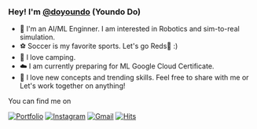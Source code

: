 ### Hey! I'm [@doyoundo](https://doyoundo.github.io/) (Youndo Do) 

- 🤖 I'm an AI/ML Enginner. I am interested in Robotics and sim-to-real simulation. 
- ⚽ Soccer is my favorite sports. Let's go Reds🔱 :)
- 🌴 I love camping.
- ☁️ I am currently preparing for ML Google Cloud Certificate.
- 🚀 I love new concepts and trending skills. Feel free to share with me or Let's work together on anything!


You can find me on

[![Portfolio](http://img.shields.io/badge/-Portfolio-black?style=flat-square&logo=github&link=https://837477.github.io)](https://doyoundo.github.io/) 
[![Instagram](https://img.shields.io/badge/-Instagram-dd2a7b?style=flat-square&logo=instagram&logoColor=white&link=https://www.instagram.com/_seowjdals)](https://www.instagram.com/youndo_bro/) 
[![Gmail](https://img.shields.io/badge/-Gmail-d14836?style=flat-square&logo=Gmail&logoColor=white&link=mailto:8374770@gmail.com)](mailto:doryan607@gmail.com)
[![Hits](https://hits.seeyoufarm.com/api/count/incr/badge.svg?url=https%3A%2F%2Fgithub.com%2Fdoyoundo%2Fhit-counter&count_bg=%23E6EF1A&title_bg=%2342219C&icon=tinder.svg&icon_color=%23FFEFEF&title=hits&edge_flat=true)](https://hits.seeyoufarm.com)
